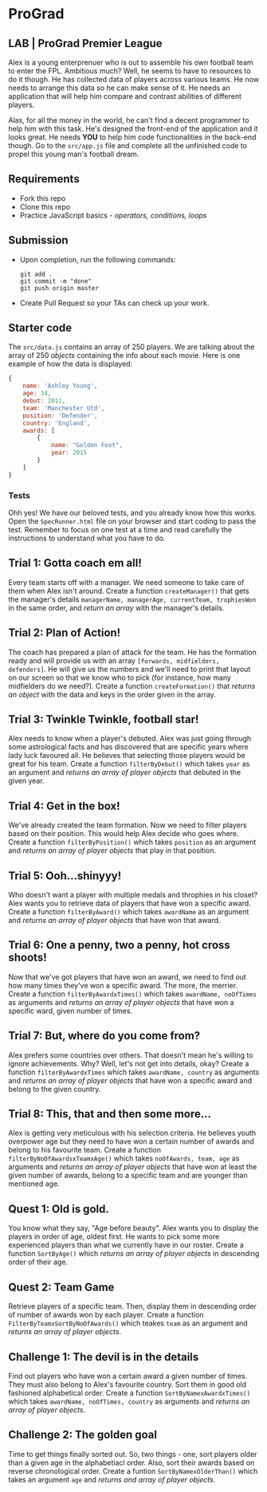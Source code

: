 # ProGrad

## LAB | ProGrad Premier League

Alex is a young enterprenuer who is out to assemble his own football team to enter the FPL. Ambitious much? Well, he seems to have to resources to do it though. He has collected data of players across various teams. He now needs to arrange this data so he can make sense of it. He needs an application that will help him compare and contrast abilities of different players.

Alas, for all the money in the world, he can't find a decent programmer to help him with this task. He's designed the front-end of the application and it looks great. He needs **YOU** to help him code functionalities in the back-end though. Go to the `src/app.js` file and complete all the unfinished code to propel this young man's football dream.

## Requirements

- Fork this repo
- Clone this repo
- Practice JavaScript basics - _operators, conditions, loops_

## Submission

- Upon completion, run the following commands:

  ```
  git add .
  git commit -m "done"
  git push origin master
  ```

- Create Pull Request so your TAs can check up your work.

## Starter code

The `src/data.js` contains an array of 250 players. We are talking about the array of 250 _objects_ containing the info about each movie. Here is one example of how the data is displayed:

```javascript
{
    name: 'Ashley Young',
    age: 34,
    debut: 2011,
    team: 'Manchester Utd',
    position: 'Defender',
    country: 'England',
    awards: [
        {
            name: "Golden Foot",
            year: 2015
        }
    ]
}
```

### Tests

Ohh yes! We have our beloved tests, and you already know how this works. Open the `SpecRunner.html` file on your browser and start coding to pass the test. Remember to focus on one test at a time and read carefully the instructions to understand what you have to do.

## Trial 1: Gotta coach em all!

Every team starts off with a manager. We need someone to take care of them when Alex isn't around. Create a function `createManager()` that gets the manager's details `managerName, managerAge, currentTeam, trophiesWon` in the same order, and _return an array_ with the manager's details.

## Trial 2: Plan of Action!

The coach has prepared a plan of attack for the team. He has the formation ready and will provide us with an array `[forwards, midfielders, defenders]`. He will give us the numbers and we'll need to print that layout on our screen so that we know who to pick (for instance, how many midfielders do we need?). Create a function `createFormation()` that _returns an object_ with the data and keys in the order given in the array.

## Trial 3: Twinkle Twinkle, football star!

Alex needs to know when a player's debuted. Alex was just going through some astrological facts and has discovered that are specific years where lady luck favoured all. He believes that selecting those players would be great for his team. Create a function `filterByDebut()` which takes `year` as an argument and _returns an array of player objects_ that debuted in the given year.

## Trial 4: Get in the box!

We've already created the team formation. Now we need to filter players based on their position. This would help Alex decide who goes where. Create a function `filterByPosition()` which takes `position` as an argument and _returns an array of player objects_ that play in that position.

## Trial 5: Ooh...shinyyy!

Who doesn't want a player with multiple medals and throphies in his closet? Alex wants you to retrieve data of players that have won a specific award. Create a function `filterByAward()` which takes `awardName` as an argument and _returns an array of player objects_ that have won that award.

## Trial 6: One a penny, two a penny, hot cross shoots!

Now that we've got players that have won an award, we need to find out how many times they've won a specific award. The more, the merrier. Create a function `filterByAwardxTimes()` which takes `awardName, noOfTimes` as arguments and _returns an array of player objects_ that have won a specific ward, given number of times.

## Trial 7: But, where do you come from?

Alex prefers some countries over others. That doesn't mean he's willing to ignore achievements. Why? Well, let's not get into details, okay? Create a function `filterByAwardxTimes` which takes `awardName, country` as arguments and _returns an array of player objects_ that have won a specific award and belong to the given country.

## Trial 8: This, that and then some more...

Alex is getting very meticulous with his selection criteria. He believes youth overpower age but they need to have won a certain number of awards and belong to his favourite team. Create a function `filterByNoOfAwardsxTeamxAge()` which takes `noOfAwards, team, age` as arguments and _returns an array of player objects_ that have won at least the given number of awards, belong to a specific team and are younger than mentioned age.

## Quest 1: Old is gold.

You know what they say, "Age before beauty". Alex wants you to display the players in order of age, oldest first. He wants to pick some more experienced players than what we currently have in our roster. Create a function `SortByAge()` which _returns an array of player objects_ in descending order of their age.

## Quest 2: Team Game

Retrieve players of a specific team. Then, display them in descending order of number of awards won by each player. Create a function `FilterByTeamxSortByNoOfAwards()` which teakes `team` as an argument and _returns an array of player objects_.

## Challenge 1: The devil is in the details

Find out players who have won a certain award a given number of times. They must also belong to Alex's favourite country. Sort them in good old fashioned alphabetical order. Create a function `SortByNamexAwardxTimes()` which takes `awardName, noOfTimes, country` as arguments and _returns an array of player objects_.

## Challenge 2: The golden goal

Time to get things finally sorted out. So, two things - one, sort players older than a given age in the alphabetiacl order. Also, sort their awards based on reverse chronological order. Create a funtion `SortByNamexOlderThan()` which takes an argument `age` and _returns and array of player objects_.
